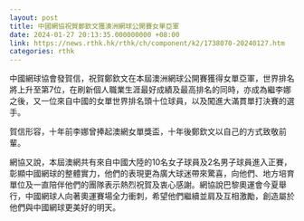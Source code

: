 ```yaml
---
layout: post
title: 中國網協祝賀鄭欽文獲澳洲網球公開賽女單亞軍
date: 2024-01-27 20:13:35.000000000 +08:00
link: https://news.rthk.hk/rthk/ch/component/k2/1738070-20240127.htm
categories: rthk
---
```


中國網球協會發賀信，祝賀鄭欽文在本屆澳洲網球公開賽獲得女單亞軍，世界排名將上升至第7位，在刷新個人職業生涯最好成績及最高排名的同時，亦成為繼李娜之後，又一位來自中國的女單世界排名頭十位球員，以及闖進大滿貫單打決賽的選手。

賀信形容，十年前李娜曾捧起澳網女單獎盃，十年後鄭欽文以自己的方式致敬前輩。

網協又說，本屆澳網共有來自中國大陸的10名女子球員及2名男子球員進入正賽，彰顯中國網球的整體實力，他們的表現更為廣大球迷帶來驚喜，向他們、地方培育單位及一直陪伴他們的團隊表示熱烈祝賀及衷心感謝。網協說巴黎奧運會今夏舉行，中國網球人向著奧運賽場全力衝刺，希望他們繼續並肩及互相激勵，創造屬於他們與中國網球更美好的明天。
